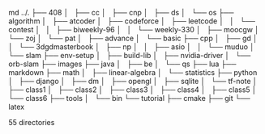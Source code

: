 md
../.
├── 408
│   ├── cc
│   ├── cnp
│   ├── ds
│   └── os
├── algorithm
│   ├── atcoder
│   ├── codeforce
│   ├── leetcode
│   │   └── contest
│   │       ├── biweekly-96
│   │       └── weekly-330
│   ├── moocgw
│   └── zoj
│       └── pat
│           ├── advance
│           └── basic
├── cpp
│   ├── gd
│   │   └── 3dgdmasterbook
│   ├── np
│   │   ├── asio
│   │   └── muduo
│   └── slam
├── env-setup
│   ├── build-lib
│   ├── nvidia-driver
│   └── orb-slam
├── images
├── java
│   ├── be
│   └── qs
├── lua
├── markdown
├── math
│   ├── linear-algebra
│   └── statistics
├── python
│   ├── django
│   ├── dm
│   ├── opengl
│   ├── sqlite
│   └── tf-note
│       ├── class1
│       ├── class2
│       ├── class3
│       ├── class4
│       ├── class5
│       └── class6
├── tools
│   └── bin
└── tutorial
    ├── cmake
    ├── git
    └── latex

55 directories

